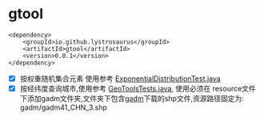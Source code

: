 # gtool

```maven
<dependency>
    <groupId>io.github.lystrosaurus</groupId>
    <artifactId>gtool</artifactId>
    <version>0.0.1</version>
</dependency>
```

- [x] 按权重随机集合元素
  使用参考 [ExponentialDistributionTest.java](src/test/java/io/github/lystrosaurus/ExponentialDistributionTests.java)
- [x] 
  按经纬度查询城市,使用参考 [GeoToolsTests.java](src/test/java/io/github/lystrosaurus/geo/GeoToolsTests.java),
  使用必须在 resource文件下添加gadm文件夹,文件夹下包含[gadm](https://gadm.org/data.html)下载的shp文件,资源路径固定为: gadm/gadm41_CHN_3.shp
